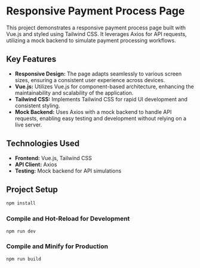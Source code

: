 # Responsive Payment Process Page

This project demonstrates a responsive payment process page built with Vue.js and styled using Tailwind CSS. It leverages Axios for API requests, utilizing a mock backend to simulate payment processing workflows.

## Key Features

- **Responsive Design:** The page adapts seamlessly to various screen sizes, ensuring a consistent user experience across devices.
- **Vue.js:** Utilizes Vue.js for component-based architecture, enhancing the maintainability and scalability of the application.
- **Tailwind CSS:** Implements Tailwind CSS for rapid UI development and consistent styling.
- **Mock Backend:** Uses Axios with a mock backend to handle API requests, enabling easy testing and development without relying on a live server.

## Technologies Used

- **Frontend:** Vue.js, Tailwind CSS
- **API Client:** Axios
- **Testing:** Mock backend for API simulations

## Project Setup

```sh
npm install
```

### Compile and Hot-Reload for Development

```sh
npm run dev
```

### Compile and Minify for Production

```sh
npm run build
```
